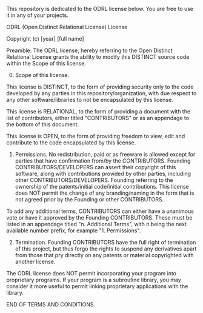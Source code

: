 This repository is dedicated to the ODRL license below. You are free to use it in any of your projects.

ODRL (Open Distinct Relational License) License

Copyright (c) [year] [full name]

Preamble:
The ODRL license, hereby referring to the Open Distinct Relational License grants the ability to modify this DISTINCT source code within the Scope of this license.

0. Scope of this license.

This license is DISTINCT, to the form of providing security only to the code developed by any parties in this repository/organization, with due respect to any other software/libraries to not be encapsulated by this license.

This license is RELATIONAL, to the form of providing a document with the list of contributors, either titled "CONTRIBUTORS" or as an appendage to the bottom of this document.

This license is OPEN, to the form of providing freedom to view, edit and contribute to the code encapsulated by this license.

1. Permissions.
No redistribution, paid or as freeware is allowed except for parties that have confirmation from/by the CONTRIBUTORS. Founding CONTRIBUTORS/DEVELOPERS can assert their copyright of this software, along with contributions provided by other parties, including other CONTRIBUTORS/DEVELOPERS. Founding referring to the ownership of the patents/initial code/initial contributions. This license does NOT permit the change of any branding/naming in the form that is not agreed prior by the Founding or other CONTRIBUTORS. 

To add any additional terms, CONTRIBUTORS can either have a unanimous vote or have it approved by the Founding CONTRIBUTORS. These must be listed in an appendage titled "n. Additional Terms", with n being the next available number prefix, for example "1. Permissions". 


2. Termination.
Founding CONTRIBUTORS have the full right of termination of this project, but thus forgo the rights to suspend any derivatives apart from those that pry directly on any patents or material copyrighted with another license.


The ODRL license does NOT permit incorporating your program
into proprietary programs.  If your program is a subroutine library, you
may consider it more useful to permit linking proprietary applications with
the library.

END OF TERMS AND CONDITIONS.
